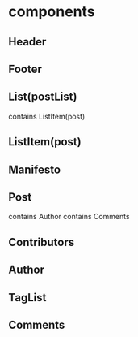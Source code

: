 # components

## Header

## Footer

## List(postList)

contains ListItem(post)

## ListItem(post)

## Manifesto

## Post

contains Author
contains Comments

## Contributors

## Author

## TagList

## Comments
